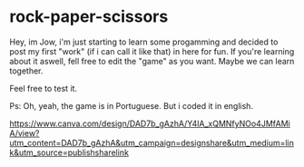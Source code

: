 # rock-paper-scissors
Hey, im Jow, i'm just starting to learn some progamming and decided to post my first "work" (if i can call it like that) in here for fun. 
If you're learning about it aswell, fell free to edit the "game" as you want.
Maybe we can learn together.

Feel free to test it.

Ps: Oh, yeah, the game is in Portuguese. But i coded it in english.





https://www.canva.com/design/DAD7b_gAzhA/Y4lA_xQMNfyNOo4JMfAMiA/view?utm_content=DAD7b_gAzhA&utm_campaign=designshare&utm_medium=link&utm_source=publishsharelink
